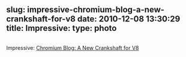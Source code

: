 slug: impressive-chromium-blog-a-new-crankshaft-for-v8
date: 2010-12-08 13:30:29
title: Impressive: 
type: photo
---

<a href="http://blog.chromium.org/2010/12/new-crankshaft-for-v8.html"><img src="{{@asset.url swerner/tumblr/2010-12-08-impressive-chromium-blog-a-new-crankshaft-for-v8-4201ef7f54.png}}" alt=""/></a>

Impressive: [Chromium Blog: A New Crankshaft for V8](http://blog.chromium.org/2010/12/new-crankshaft-for-v8.html)

